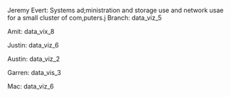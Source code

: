 Jeremy Evert: Systems ad;ministration and storage use and network usae for a small cluster of com,puters.j Branch: data_viz_5

Amit: data_vix_8

Justin: data_viz_6

Austin: data_viz_2

Garren: data_vis_3

Mac: data_viz_6

